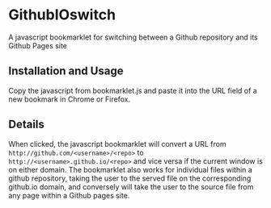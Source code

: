 # GithubIOswitch
A javascript bookmarklet for switching between a Github repository and its Github Pages site

## Installation and Usage
Copy the javascript from bookmarklet.js and paste it into the URL field of a new bookmark in Chrome or Firefox.

## Details
When clicked, the javascript bookmarklet will convert a URL from `http://github.com/<username>/<repo>` to `http://<username>.github.io/<repo>` and vice versa if the current window is on either domain. The bookmarklet also works for individual files within a github repository, taking the user to the served file on the corresponding github.io domain, and conversely will take the user to the source file from any page within a Github pages site.

